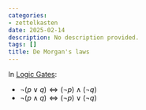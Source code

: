 ```yaml
---
categories:
- zettelkasten
date: 2025-02-14
description: No description provided.
tags: []
title: De Morgan's laws
---
```


In [Logic Gates](Logic%20Gates.md):

- $\lnot (p \lor q) \Leftrightarrow  (\lnot p) \land (\lnot q)$
- $\lnot (p \land q) \Leftrightarrow  (\lnot p) \lor(\lnot q)$
